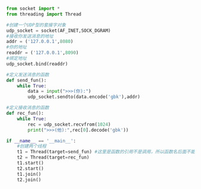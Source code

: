 
<BlogInfo id="879" title="3.实现基本的聊天功能" author="白日梦想猿" pv=0 read_times=0 pre_cost_time="0分32秒" category="网络编程" tag_list="['网络编程']" create_time="2020.05.16 17:22:17" update_time="2020.05.17 17:18:37" />

```python
from socket import *
from threading import Thread

#创建一个UDP型的套接字对象
udp_socket = socket(AF_INET,SOCK_DGRAM)
#接收你发送消息的地址
addr = ('127.0.0.1',8080)
#你的地址
readdr = ('127.0.0.1',8090)
#绑定地址
udp_socket.bind(readdr)

#定义发送消息的函数
def send_fun():
    while True:
        data = input(">>>(你):")
        udp_socket.sendto(data.encode('gbk'),addr)

#定义接收消息的函数
def rec_fun():
    while True:
        rec = udp_socket.recvfrom(1024)
        print(">>>(他):",rec[0].decode('gbk'))

if __name__ == '__main__':
    #创建两个线程
    t1 = Thread(target=send_fun) #这里是函数的引用不是调用，所以函数名后面不能加括号
    t2 = Thread(target=rec_fun)
    t1.start()
    t2.start()
    t1.join()
    t2.join()
```
